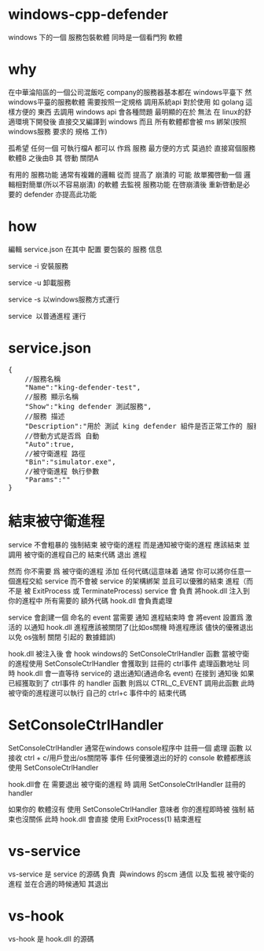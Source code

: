 # windows-cpp-defender
windows 下的一個 服務包裝軟體 同時是一個看門狗 軟體


# why
在中華淪陷區的一個公司混飯吃 company的服務器基本都在 windows平臺下 然windows平臺的服務軟體 需要按照一定規格 調用系統api 對於使用 如 golang 這樣方便的 東西 去調用 windows api 會各種問題 最明顯的在於 無法 在 linux的舒適環境下開發後 直接交叉編譯到 windows 而且 所有軟體都會被 ms 綁架(按照 windows服務 要求的 規格 工作)

孤希望 任何一個 可執行檔A 都可以 作爲 服務 最方便的方式 莫過於 直接寫個服務 軟體B 之後由B 其 啓動 關閉A

有用的 服務功能 通常有複雜的邏輯 從而 提高了 崩潰的 可能 故單獨啓動一個 邏輯相對簡單(所以不容易崩潰) 的軟體 去監視 服務功能 在啓崩潰後 重新啓動是必要的 defender 亦提高此功能

# how
編輯 service.json 在其中 配置 要包裝的 服務 信息

service -i 安裝服務

service -u 卸載服務

service -s 以windows服務方式運行

service  以普通進程 運行

# service.json
<pre>
{
	//服務名稱
	"Name":"king-defender-test",
	//服務 顯示名稱
	"Show":"king defender 測試服務",
	//服務 描述
	"Description":"用於 測試 king defender 組件是否正常工作的 服務",
	//啓動方式是否爲 自動
	"Auto":true,
	//被守衛進程 路徑
	"Bin":"simulator.exe",
	//被守衛進程 執行參數
	"Params":""
}</pre>

# 結束被守衛進程
service 不會粗暴的 強制結束 被守衛的進程 而是通知被守衛的進程 應該結束 並調用 被守衛的進程自己的 結束代碼 退出 進程

然而 你不需要 爲 被守衛的進程 添加 任何代碼(這意味着 通常 你可以將你任意一個進程交給 service 而不會被 service 的架構綁架 並且可以優雅的結束 進程（而不是 被 ExitProcess 或 TerminateProcess) service 會 負責 將hook.dll 注入到你的進程中 所有需要的 額外代碼 hook.dll 會負責處理

service 會創建一個 命名的 event 當需要 通知 進程結束時 會 將event 設置爲 激活的 以通知 hook.dll 進程應該被關閉了(比如os關機 時進程應該 儘快的優雅退出 以免 os強制 關閉 引起的 數據錯誤)

hook.dll 被注入後 會 hook windows的 SetConsoleCtrlHandler 函數 當被守衛的進程使用 SetConsoleCtrlHandler 會獲取到 註冊的 ctrl事件 處理函數地址 同時 hook.dll 會一直等待 service的 退出通知(通過命名 event) 在接到 通知後 如果 已經獲取到了 ctrl事件 的 handler 函數 則爲以 CTRL_C_EVENT 調用此函數 此時 被守衛的進程邊可以執行 自己的 ctrl+c 事件中的 結束代碼

# SetConsoleCtrlHandler
SetConsoleCtrlHandler 通常在windows console程序中 註冊一個 處理 函數 以接收 ctrl + c/用戶登出/os關閉等 事件 任何優雅退出的好的 console 軟體都應該 使用 SetConsoleCtrlHandler

hook.dll會 在 需要退出 被守衛的進程 時 調用 SetConsoleCtrlHandler 註冊的 handler

如果你的 軟體沒有 使用 SetConsoleCtrlHandler 意味者 你的進程即時被 強制 結束也沒關係 此時 hook.dll 會直接 使用 ExitProcess(1) 結束進程

# vs-service
vs-service 是 service 的源碼 負責  與windows 的scm 通信 以及 監視 被守衛的進程 並在合適的時候通知 其退出

# vs-hook
vs-hook 是 hook.dll 的源碼

